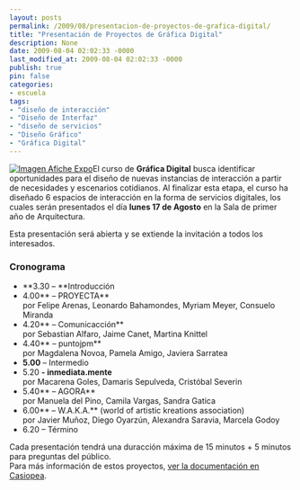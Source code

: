 ```yaml
---
layout: posts
permalink: /2009/08/presentacion-de-proyectos-de-grafica-digital/
title: "Presentación de Proyectos de Gráfica Digital"
description: None
date: 2009-08-04 02:02:33 -0000
last_modified_at: 2009-08-04 02:02:33 -0000
publish: true
pin: false
categories:
- escuela
tags:
- "diseño de interacción"
- "Diseño de Interfaz"
- "diseño de servicios"
- "Diseño Gráfico"
- "Gráfica Digital"
---
```

[![Imagen Afiche Expo](http://www.ead.pucv.cl/wp-content/archivos/2009/08/dg0003250-260x260.png)](http://www.ead.pucv.cl/wp-content/archivos/2009/08/dg0003250.png "Imagen Afiche Expo - Proyectos de Gráfica Digital 2009")El curso de **Gráfica Digital** busca identificar oportunidades para el diseño de nuevas instancias de interacción a partir de necesidades y escenarios cotidianos. Al finalizar esta etapa, el curso ha diseñado 6 espacios de interacción en la forma de servicios digitales, los cuales serán presentados el día **lunes 17 de Agosto** en la Sala de primer año de Arquitectura.

Esta presentación será abierta y se extiende la invitación a todos los interesados.

### Cronograma

* **3.30 – **Introducción
* 4.00** – PROYECTA**  
por Felipe Arenas, Leonardo Bahamondes, Myriam Meyer, Consuelo Miranda
* 4.20** – Comunicacción**  
por Sebastian Alfaro, Jaime Canet, Martina Knittel
* 4.40** – puntojpm**  
por Magdalena Novoa, Pamela Amigo, Javiera Sarratea
* **5.00** – Intermedio
* 5.20 **\- inmediata.mente**  
por Macarena Goles, Damaris Sepulveda, Cristóbal Severin
* 5.40** – AGORA**  
por Manuela del Pino, Camila Vargas, Sandra Gatica
* 6.00** – W.A.K.A.** (world of artistic kreations association)  
por Javier Muñoz, Diego Oyarzún, Alexandra Saravia, Marcela Godoy
* 6.20 – Término

Cada presentación tendrá una duracción máxima de 15 minutos + 5 minutos para preguntas del público.  
Para más información de estos proyectos, [ver la documentación en Casiopea](http://ead.pucv.cl/wiki/index.php/Gr%C3%A1fica_Digital_2009).
